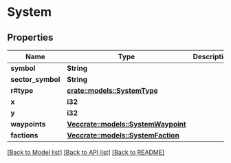 # System

## Properties

Name | Type | Description | Notes
------------ | ------------- | ------------- | -------------
**symbol** | **String** |  | 
**sector_symbol** | **String** |  | 
**r#type** | [**crate::models::SystemType**](SystemType.md) |  | 
**x** | **i32** |  | 
**y** | **i32** |  | 
**waypoints** | [**Vec<crate::models::SystemWaypoint>**](SystemWaypoint.md) |  | 
**factions** | [**Vec<crate::models::SystemFaction>**](SystemFaction.md) |  | 

[[Back to Model list]](../README.md#documentation-for-models) [[Back to API list]](../README.md#documentation-for-api-endpoints) [[Back to README]](../README.md)


